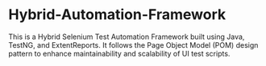 # Hybrid-Automation-Framework
This is a Hybrid Selenium Test Automation Framework built using Java, TestNG, and ExtentReports. It follows the Page Object Model (POM) design pattern to enhance maintainability and scalability of UI test scripts.
